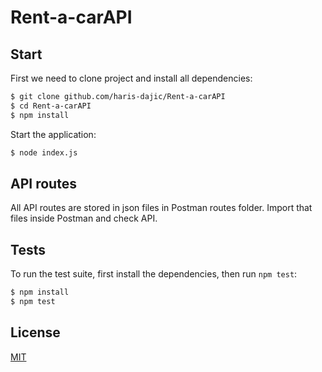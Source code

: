 # Rent-a-carAPI

## Start

  First we need to clone project and install all dependencies:

```bash
$ git clone github.com/haris-dajic/Rent-a-carAPI
$ cd Rent-a-carAPI
$ npm install
```
  Start the application:

```bash
$ node index.js
```
## API routes

  All API routes are stored in json files in Postman routes folder.
  Import that files inside Postman and check API.


## Tests

  To run the test suite, first install the dependencies, then run `npm test`:

```bash
$ npm install
$ npm test
```

## License

  [MIT](LICENSE)
